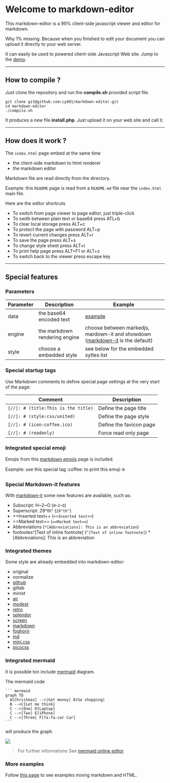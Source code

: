 [//]: # (title:Markdown editor)
[//]: # (icon:coffee.ico)
[//]: # (style:md)

# Welcome to markdown-editor

This markdown-editor is a 99% client-side javascript viewer and editor for markdown.

Why 1% missing. Because when you finished to edit your document you can upload it directly to your web server.

It can easily be used to powered client-side Javascript Web site. Jump to the [demo](https://cyd01.github.io/markdown-editor/#/README.md).

---

## How to compile ?

Just clone the repository and run the **compile.sh** provided script file.

```
git clone git@github.com:cyd01/markdown-editor.git
cd markdown-editor
./compile.sh
```

It produces a new file **install.php**. Just upload it on your web site and call it.

---

## How does it work ?

The `index.html` page embed at the same time

- the client-side markdown to html renderer
- the markdown editor

Markdown file are read directly from the directory. 

Example: this `README` page is read from a `README.md` file near the `index.html` main file.

Here are the editor shortcuts

- To switch from page viewer to page editor, just triple-click
- To swith between plain text or base64 press ATL+b
- To clear local storage press ALT+c
- To protect the page with password ALT+p
- To revert current changes press ALT+r
- To save the page press ALT+s
- To change style sheet press ALT+t
- To print help page press ALT+F1 or ALT+z
- To switch back to the viewer press escape key
  
---

## Special features

### Parameters

| Parameter | Description                   | Example                                                                                              |
| --------- | ----------------------------- | ---------------------------------------------------------------------------------------------------- |
| data      | the base64 encoded text       | [example](/?data=Wy8vXTogIyAodGl0bGU6VGl0bGUpCgojIE1haW4gdGl0bGUKClRoaXMgaXMgYSBzaG9ydCB0ZXh0)       |
| engine    | the markdown rendering engine | choose between markedjs, mardown-it and showdown ([markdown-it](/?engine=markdownit) is the default) |
| style     | choose a embedded style       | see below for the embedded sytles list                                                               |

### Special startup tags

Use Markdown comments to define special page settings at the very start of the page:

| Comment                             | Description             |
| ----------------------------------- | ----------------------- |
| `[//]: # (title:This is the title)` | Define the page title   |
| `[//]: # (style:css/united)`        | Define the page style   |
| `[//]: # (icon:coffee.ico)`         | Define the favicon page |
| `[//]: # (readonly)`                | Force read only page    |

### Integrated special emoji

Emojis from this [markdown emojis](https://github.com/markdown-templates/markdown-emojis) page is included.

Example: use this special tag &colon;<wbr>coffee&shy;: to print this emoji :coffee:

### Special Markdown-it features

With [markdown-it](https://markdown-it.github.io/) some new features are available, such as:

- Subscript: H~2~O (`H~2~O`)
- Superscript: 29^th^ (`29^th^`)
- ++Inserted text++ (`++Inserted text++`)
- ==Marked text== (`==Marked text==`)
- Abbreviations (`*[Abbreviations]: This is an abbreviation`)
- footnotes^[Text of inline footnote] (`^[Text of inline footnote]`)
*[Abbreviations]: This is an abbreviation

### Integrated themes

Some style are already embedded into markdown-editor:

[comment]: <> ( https://github.com/gadenbuie/cleanrmd )

- original
- normalize
- [github](https://github.com/sindresorhus/github-markdown-css)
- gitlab
- minist
- [air](http://markdowncss.github.io/air/)
- [modest](http://markdowncss.github.io/modest/)
- [retro](http://markdowncss.github.io/retro/)
- [splendor](http://markdowncss.github.io/splendor/)
- [screen](https://jasonm23.github.io/markdown-css-themes/)
- [markdown](https://mrcoles.com/demo/markdown-css/)
- [foghorn](https://github.com/jasonm23/markdown-css-themes/)
- [md](https://github.com/elrrrrrrr/markdown-css/blob/master/css/md.css)
- [mini.css](https://github.com/Chalarangelo/mini.css)
- [picocss](https://github.com/picocss/pico)

### Integrated mermaid

It is possible ton include [mermaid](https://mermaid-js.github.io/mermaid/#/) diagram.

The mermaid code

    ``` mermaid
    graph TD
      A[Christmas] -->|Get money| B(Go shopping)
      B -->C{Let me think}
      C -->|One| D[Laptop]
      C -->|Two| E[iPhone]
      C -->|Three| F[fa:fa-car Car]
    ```

will produce the graph

[![](https://mermaid.ink/img/eyJjb2RlIjoiZ3JhcGggVERcbiAgICBBW0NocmlzdG1hc10gLS0-fEdldCBtb25leXwgQihHbyBzaG9wcGluZylcbiAgICBCIC0tPiBDe0xldCBtZSB0aGlua31cbiAgICBDIC0tPnxPbmV8IERbTGFwdG9wXVxuICAgIEMgLS0-fFR3b3wgRVtpUGhvbmVdXG4gICAgQyAtLT58VGhyZWV8IEZbZmE6ZmEtY2FyIENhcl1cbiAgIiwibWVybWFpZCI6eyJ0aGVtZSI6ImRlZmF1bHQifSwidXBkYXRlRWRpdG9yIjpmYWxzZSwiYXV0b1N5bmMiOnRydWUsInVwZGF0ZURpYWdyYW0iOnRydWV9)](https://mermaid-js.github.io/mermaid-live-editor/edit/#eyJjb2RlIjoiZ3JhcGggVERcbiAgICBBW0NocmlzdG1hc10gLS0-fEdldCBtb25leXwgQihHbyBzaG9wcGluZylcbiAgICBCIC0tPiBDe0xldCBtZSB0aGlua31cbiAgICBDIC0tPnxPbmV8IERbTGFwdG9wXVxuICAgIEMgLS0-fFR3b3wgRVtpUGhvbmVdXG4gICAgQyAtLT58VGhyZWV8IEZbZmE6ZmEtY2FyIENhcl1cbiAgIiwibWVybWFpZCI6IntcbiAgXCJ0aGVtZVwiOiBcImRlZmF1bHRcIlxufSIsInVwZGF0ZUVkaXRvciI6ZmFsc2UsImF1dG9TeW5jIjp0cnVlLCJ1cGRhdGVEaWFncmFtIjp0cnVlfQ)

> For further informations See [mermaid online editor](https://mermaid-js.github.io/mermaid-live-editor/edit#eyJjb2RlIjoiZ3JhcGggVERcbiAgICBBW0NocmlzdG1hc10gLS0-fEdldCBtb25leXwgQihHbyBzaG9wcGluZylcbiAgICBCIC0tPiBDe0xldCBtZSB0aGlua31cbiAgICBDIC0tPnxPbmV8IERbTGFwdG9wXVxuICAgIEMgLS0-fFR3b3wgRVtpUGhvbmVdXG4gICAgQyAtLT58VGhyZWV8IEZbZmE6ZmEtY2FyIENhcl1cbiAgIiwibWVybWFpZCI6IntcbiAgXCJ0aGVtZVwiOiBcImRlZmF1bHRcIlxufSIsInVwZGF0ZUVkaXRvciI6dHJ1ZSwiYXV0b1N5bmMiOnRydWUsInVwZGF0ZURpYWdyYW0iOnRydWV9)


### More examples

Follow [this page](www/) to see examples mixing markdown and HTML.
